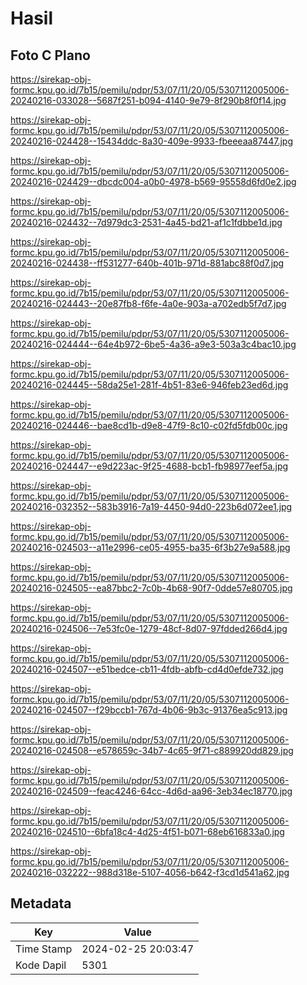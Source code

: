 # Hasil

## Foto C Plano

https://sirekap-obj-formc.kpu.go.id/7b15/pemilu/pdpr/53/07/11/20/05/5307112005006-20240216-033028--5687f251-b094-4140-9e79-8f290b8f0f14.jpg

https://sirekap-obj-formc.kpu.go.id/7b15/pemilu/pdpr/53/07/11/20/05/5307112005006-20240216-024428--15434ddc-8a30-409e-9933-fbeeeaa87447.jpg

https://sirekap-obj-formc.kpu.go.id/7b15/pemilu/pdpr/53/07/11/20/05/5307112005006-20240216-024429--dbcdc004-a0b0-4978-b569-95558d6fd0e2.jpg

https://sirekap-obj-formc.kpu.go.id/7b15/pemilu/pdpr/53/07/11/20/05/5307112005006-20240216-024432--7d979dc3-2531-4a45-bd21-af1c1fdbbe1d.jpg

https://sirekap-obj-formc.kpu.go.id/7b15/pemilu/pdpr/53/07/11/20/05/5307112005006-20240216-024438--ff531277-640b-401b-971d-881abc88f0d7.jpg

https://sirekap-obj-formc.kpu.go.id/7b15/pemilu/pdpr/53/07/11/20/05/5307112005006-20240216-024443--20e87fb8-f6fe-4a0e-903a-a702edb5f7d7.jpg

https://sirekap-obj-formc.kpu.go.id/7b15/pemilu/pdpr/53/07/11/20/05/5307112005006-20240216-024444--64e4b972-6be5-4a36-a9e3-503a3c4bac10.jpg

https://sirekap-obj-formc.kpu.go.id/7b15/pemilu/pdpr/53/07/11/20/05/5307112005006-20240216-024445--58da25e1-281f-4b51-83e6-946feb23ed6d.jpg

https://sirekap-obj-formc.kpu.go.id/7b15/pemilu/pdpr/53/07/11/20/05/5307112005006-20240216-024446--bae8cd1b-d9e8-47f9-8c10-c02fd5fdb00c.jpg

https://sirekap-obj-formc.kpu.go.id/7b15/pemilu/pdpr/53/07/11/20/05/5307112005006-20240216-024447--e9d223ac-9f25-4688-bcb1-fb98977eef5a.jpg

https://sirekap-obj-formc.kpu.go.id/7b15/pemilu/pdpr/53/07/11/20/05/5307112005006-20240216-032352--583b3916-7a19-4450-94d0-223b6d072ee1.jpg

https://sirekap-obj-formc.kpu.go.id/7b15/pemilu/pdpr/53/07/11/20/05/5307112005006-20240216-024503--a11e2996-ce05-4955-ba35-6f3b27e9a588.jpg

https://sirekap-obj-formc.kpu.go.id/7b15/pemilu/pdpr/53/07/11/20/05/5307112005006-20240216-024505--ea87bbc2-7c0b-4b68-90f7-0dde57e80705.jpg

https://sirekap-obj-formc.kpu.go.id/7b15/pemilu/pdpr/53/07/11/20/05/5307112005006-20240216-024506--7e53fc0e-1279-48cf-8d07-97fdded266d4.jpg

https://sirekap-obj-formc.kpu.go.id/7b15/pemilu/pdpr/53/07/11/20/05/5307112005006-20240216-024507--e51bedce-cb11-4fdb-abfb-cd4d0efde732.jpg

https://sirekap-obj-formc.kpu.go.id/7b15/pemilu/pdpr/53/07/11/20/05/5307112005006-20240216-024507--f29bccb1-767d-4b06-9b3c-91376ea5c913.jpg

https://sirekap-obj-formc.kpu.go.id/7b15/pemilu/pdpr/53/07/11/20/05/5307112005006-20240216-024508--e578659c-34b7-4c65-9f71-c889920dd829.jpg

https://sirekap-obj-formc.kpu.go.id/7b15/pemilu/pdpr/53/07/11/20/05/5307112005006-20240216-024509--feac4246-64cc-4d6d-aa96-3eb34ec18770.jpg

https://sirekap-obj-formc.kpu.go.id/7b15/pemilu/pdpr/53/07/11/20/05/5307112005006-20240216-024510--6bfa18c4-4d25-4f51-b071-68eb616833a0.jpg

https://sirekap-obj-formc.kpu.go.id/7b15/pemilu/pdpr/53/07/11/20/05/5307112005006-20240216-032222--988d318e-5107-4056-b642-f3cd1d541a62.jpg


## Metadata

| Key        | Value               |
| ---------- | ------------------- |
| Time Stamp | 2024-02-25 20:03:47 |
| Kode Dapil | 5301                |



